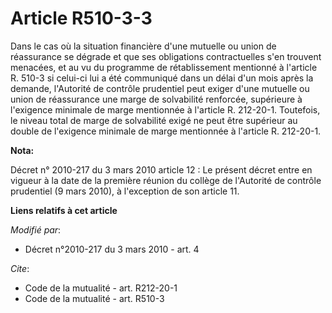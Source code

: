 # Article R510-3-3

Dans le cas où la situation financière d'une mutuelle ou union de réassurance se dégrade et que ses obligations
contractuelles s'en trouvent menacées, et au vu du programme de rétablissement mentionné à l'article R. 510-3 si celui-ci lui
a été communiqué dans un délai d'un mois après la demande, l'Autorité de contrôle prudentiel peut exiger d'une mutuelle ou
union de réassurance une marge de solvabilité renforcée, supérieure à l'exigence minimale de marge mentionnée à l'article R.
212-20-1. Toutefois, le niveau total de marge de solvabilité exigé ne peut être supérieur au double de l'exigence minimale de
marge mentionnée à l'article R. 212-20-1.

**Nota:**

Décret n° 2010-217 du 3 mars 2010 article 12 : Le présent décret entre en vigueur à la date de la première réunion du collège
de l'Autorité de contrôle prudentiel (9 mars 2010), à l'exception de son article 11.

**Liens relatifs à cet article**

_Modifié par_:

  - Décret n°2010-217 du 3 mars 2010 - art. 4

_Cite_:

  - Code de la mutualité - art. R212-20-1
  - Code de la mutualité - art. R510-3
